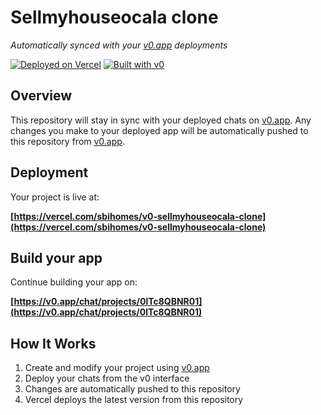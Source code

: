 # Sellmyhouseocala clone

*Automatically synced with your [v0.app](https://v0.app) deployments*

[![Deployed on Vercel](https://img.shields.io/badge/Deployed%20on-Vercel-black?style=for-the-badge&logo=vercel)](https://vercel.com/sbihomes/v0-sellmyhouseocala-clone)
[![Built with v0](https://img.shields.io/badge/Built%20with-v0.app-black?style=for-the-badge)](https://v0.app/chat/projects/0lTc8QBNR01)

## Overview

This repository will stay in sync with your deployed chats on [v0.app](https://v0.app).
Any changes you make to your deployed app will be automatically pushed to this repository from [v0.app](https://v0.app).

## Deployment

Your project is live at:

**[https://vercel.com/sbihomes/v0-sellmyhouseocala-clone](https://vercel.com/sbihomes/v0-sellmyhouseocala-clone)**

## Build your app

Continue building your app on:

**[https://v0.app/chat/projects/0lTc8QBNR01](https://v0.app/chat/projects/0lTc8QBNR01)**

## How It Works

1. Create and modify your project using [v0.app](https://v0.app)
2. Deploy your chats from the v0 interface
3. Changes are automatically pushed to this repository
4. Vercel deploys the latest version from this repository